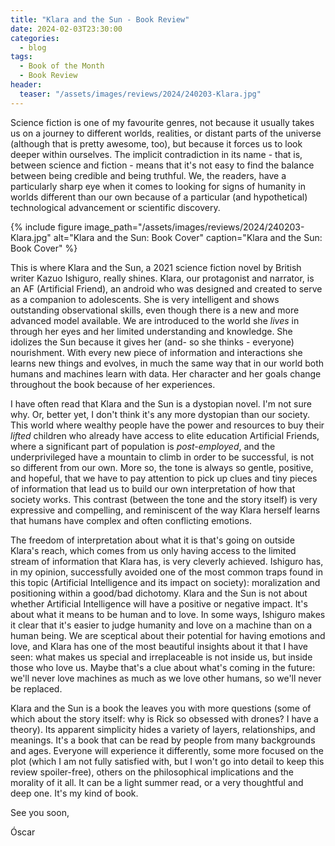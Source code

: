 ```yaml
---
title: "Klara and the Sun - Book Review"
date: 2024-02-03T23:30:00
categories:
  - blog
tags:
  - Book of the Month
  - Book Review
header:
  teaser: "/assets/images/reviews/2024/240203-Klara.jpg"
---
```


Science fiction is one of my favourite genres, not because it usually takes us on a journey to different worlds, realities, or distant parts of the universe (although that is pretty awesome, too), but because it forces us to look deeper within ourselves. The implicit contradiction in its name - that is, between science and fiction - means that it's not easy to find the balance between being credible and being truthful. We, the readers, have a particularly sharp eye when it comes to looking for signs of humanity in worlds different than our own because of a particular (and hypothetical) technological advancement or scientific discovery.

{% include figure image_path="/assets/images/reviews/2024/240203-Klara.jpg" alt="Klara and the Sun: Book Cover" caption="Klara and the Sun: Book Cover" %}

This is where Klara and the Sun, a 2021 science fiction novel by British writer Kazuo Ishiguro, really shines. Klara, our protagonist and narrator, is an AF (Artificial Friend), an android who was designed and created to serve as a companion to adolescents. She is very intelligent and shows outstanding observational skills, even though there is a new and more advanced model available. We are introduced to the world she *lives* in through her eyes and her limited understanding and knowledge. She idolizes the Sun because it gives her (and- so she thinks - everyone) nourishment. With every new piece of information and interactions she learns new things and evolves, in much the same way that in our world both humans and machines learn with data. Her character and her goals change throughout the book because of her experiences.

I have often read that Klara and the Sun is a dystopian novel. I'm not sure why. Or, better yet, I don't think it's any more dystopian than our society. This world where wealthy people have the power and resources to buy their *lifted* children who already have access to elite education Artificial Friends, where a significant part of population is *post-employed*, and the underprivileged have a mountain to climb in order to be successful, is not so different from our own. More so, the tone is always so gentle, positive, and hopeful, that we have to pay attention to pick up clues and tiny pieces of information that lead us to build our own interpretation of how that society works. This contrast (between the tone and the story itself) is very expressive and compelling, and reminiscent of the way Klara herself learns that humans have complex and often conflicting emotions. 

The freedom of interpretation about what it is that's going on outside Klara's reach, which comes from us only having access to the limited stream of information that Klara has, is very cleverly achieved. Ishiguro has, in my opinion, successfully avoided one of the most common traps found in this topic (Artificial Intelligence and its impact on society): moralization and positioning within a good/bad dichotomy. Klara and the Sun is not about whether Artificial Intelligence will have a positive or negative impact. It's about what it means to be human and to love. In some ways, Ishiguro makes it clear that it's easier to judge humanity and love on a machine than on a human being. We are sceptical about their potential for having emotions and love, and Klara has one of the most beautiful insights about it that I have seen: what makes us special and irreplaceable is not inside us, but inside those who love us. Maybe that's a clue about what's coming in the future: we'll never love machines as much as we love other humans, so we'll never be replaced.

Klara and the Sun is a book the leaves you with more questions (some of which about the story itself: why is Rick so obsessed with drones? I have a theory). Its apparent simplicity hides a variety of layers, relationships, and meanings. It's a book that can be read by people from many backgrounds and ages. Everyone will experience it differently, some more focused on the plot (which I am not fully satisfied with, but I won't go into detail to keep this review spoiler-free), others on the philosophical implications and the morality of it all. It can be a light summer read, or a very thoughtful and deep one. It's my kind of book.

See you soon,

Óscar